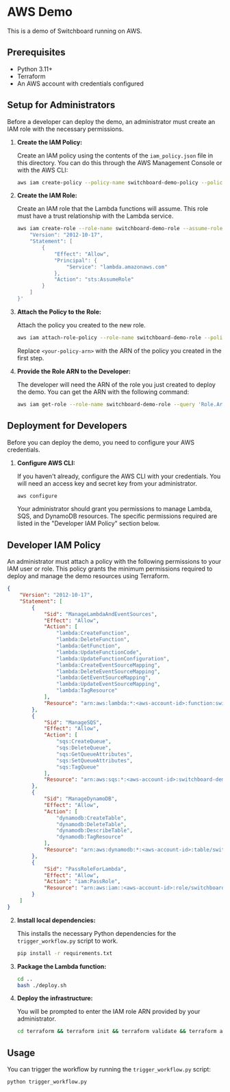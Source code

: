 # AWS Demo

This is a demo of Switchboard running on AWS.

## Prerequisites

- Python 3.11+
- Terraform
- An AWS account with credentials configured

## Setup for Administrators

Before a developer can deploy the demo, an administrator must create an IAM role with the necessary permissions.

1.  **Create the IAM Policy:**

    Create an IAM policy using the contents of the `iam_policy.json` file in this directory. You can do this through the AWS Management Console or with the AWS CLI:

    ```bash
    aws iam create-policy --policy-name switchboard-demo-policy --policy-document file://iam_policy.json
    ```

2.  **Create the IAM Role:**

    Create an IAM role that the Lambda functions will assume. This role must have a trust relationship with the Lambda service.

    ```bash
    aws iam create-role --role-name switchboard-demo-role --assume-role-policy-document '{
        "Version": "2012-10-17",
        "Statement": [
            {
                "Effect": "Allow",
                "Principal": {
                    "Service": "lambda.amazonaws.com"
                },
                "Action": "sts:AssumeRole"
            }
        ]
    }'
    ```

3.  **Attach the Policy to the Role:**

    Attach the policy you created to the new role.

    ```bash
    aws iam attach-role-policy --role-name switchboard-demo-role --policy-arn <your-policy-arn>
    ```

    Replace `<your-policy-arn>` with the ARN of the policy you created in the first step.

4.  **Provide the Role ARN to the Developer:**

    The developer will need the ARN of the role you just created to deploy the demo. You can get the ARN with the following command:

    ```bash
    aws iam get-role --role-name switchboard-demo-role --query 'Role.Arn' --output text
    ```

## Deployment for Developers

Before you can deploy the demo, you need to configure your AWS credentials.

1.  **Configure AWS CLI:**

    If you haven't already, configure the AWS CLI with your credentials. You will need an access key and secret key from your administrator.

    ```bash
    aws configure
    ```

    Your administrator should grant you permissions to manage Lambda, SQS, and DynamoDB resources. The specific permissions required are listed in the "Developer IAM Policy" section below.

## Developer IAM Policy

An administrator must attach a policy with the following permissions to your IAM user or role. This policy grants the minimum permissions required to deploy and manage the demo resources using Terraform.

```json
{
    "Version": "2012-10-17",
    "Statement": [
        {
            "Sid": "ManageLambdaAndEventSources",
            "Effect": "Allow",
            "Action": [
                "lambda:CreateFunction",
                "lambda:DeleteFunction",
                "lambda:GetFunction",
                "lambda:UpdateFunctionCode",
                "lambda:UpdateFunctionConfiguration",
                "lambda:CreateEventSourceMapping",
                "lambda:DeleteEventSourceMapping",
                "lambda:GetEventSourceMapping",
                "lambda:UpdateEventSourceMapping",
                "lambda:TagResource"
            ],
            "Resource": "arn:aws:lambda:*:<aws-account-id>:function:switchboard-demo-*"
        },
        {
            "Sid": "ManageSQS",
            "Effect": "Allow",
            "Action": [
                "sqs:CreateQueue",
                "sqs:DeleteQueue",
                "sqs:GetQueueAttributes",
                "sqs:SetQueueAttributes",
                "sqs:TagQueue"
            ],
            "Resource": "arn:aws:sqs:*:<aws-account-id>:switchboard-demo-*"
        },
        {
            "Sid": "ManageDynamoDB",
            "Effect": "Allow",
            "Action": [
                "dynamodb:CreateTable",
                "dynamodb:DeleteTable",
                "dynamodb:DescribeTable",
                "dynamodb:TagResource"
            ],
            "Resource": "arn:aws:dynamodb:*:<aws-account-id>:table/switchboard-demo-state"
        },
        {
            "Sid": "PassRoleForLambda",
            "Effect": "Allow",
            "Action": "iam:PassRole",
            "Resource": "arn:aws:iam::<aws-account-id>:role/switchboard-demo-role"
        }
    ]
}
```

2.  **Install local dependencies:**
    
    This installs the necessary Python dependencies for the `trigger_workflow.py` script to work.

    ```bash
    pip install -r requirements.txt
    ```

3.  **Package the Lambda function:**

    ```bash
    cd ..
    bash ./deploy.sh
    ```

4.  **Deploy the infrastructure:**

    You will be prompted to enter the IAM role ARN provided by your administrator.

    ```bash
    cd terraform && terraform init && terraform validate && terraform apply && cd ..
    ```

## Usage

You can trigger the workflow by running the `trigger_workflow.py` script:

```bash
python trigger_workflow.py
```
